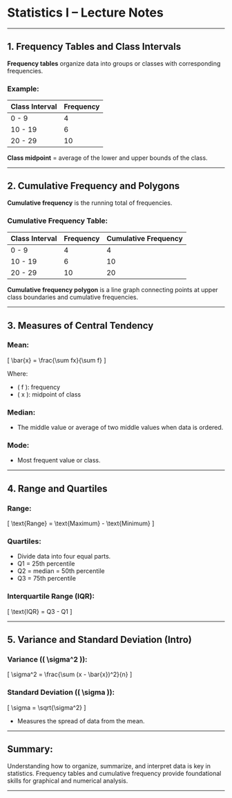 
# Statistics I – Lecture Notes

---

## 1. Frequency Tables and Class Intervals

**Frequency tables** organize data into groups or classes with corresponding frequencies.

### Example:

| Class Interval | Frequency |
|----------------|-----------|
| 0 - 9          | 4         |
| 10 - 19        | 6         |
| 20 - 29        | 10        |

**Class midpoint** = average of the lower and upper bounds of the class.

---

## 2. Cumulative Frequency and Polygons

**Cumulative frequency** is the running total of frequencies.

### Cumulative Frequency Table:

| Class Interval | Frequency | Cumulative Frequency |
|----------------|-----------|----------------------|
| 0 - 9          | 4         | 4                    |
| 10 - 19        | 6         | 10                   |
| 20 - 29        | 10        | 20                   |

**Cumulative frequency polygon** is a line graph connecting points at upper class boundaries and cumulative frequencies.

---

## 3. Measures of Central Tendency

### **Mean**:
\[
\bar{x} = \frac{\sum fx}{\sum f}
\]

Where:
- \( f \): frequency
- \( x \): midpoint of class

### **Median**:
- The middle value or average of two middle values when data is ordered.

### **Mode**:
- Most frequent value or class.

---

## 4. Range and Quartiles

### **Range**:
\[
\text{Range} = \text{Maximum} - \text{Minimum}
\]

### **Quartiles**:
- Divide data into four equal parts.
- Q1 = 25th percentile
- Q2 = median = 50th percentile
- Q3 = 75th percentile

### **Interquartile Range (IQR)**:
\[
\text{IQR} = Q3 - Q1
\]

---

## 5. Variance and Standard Deviation (Intro)

### Variance (\( \sigma^2 \)):
\[
\sigma^2 = \frac{\sum (x - \bar{x})^2}{n}
\]

### Standard Deviation (\( \sigma \)):
\[
\sigma = \sqrt{\sigma^2}
\]

- Measures the spread of data from the mean.

---

## Summary:

Understanding how to organize, summarize, and interpret data is key in statistics. Frequency tables and cumulative frequency provide foundational skills for graphical and numerical analysis.

---
